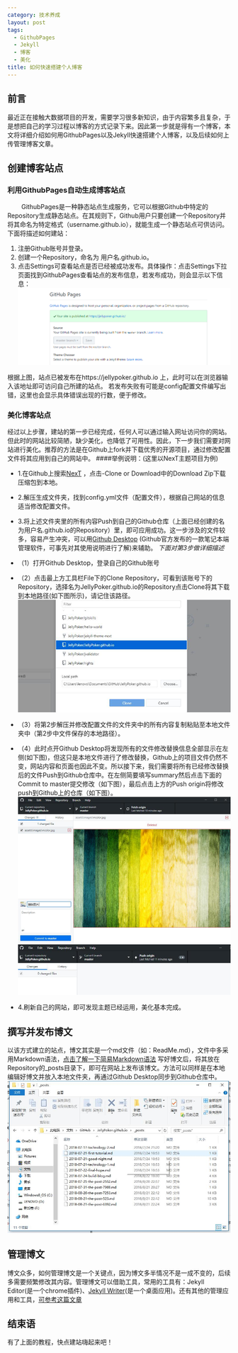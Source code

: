 ```yaml
---
category: 技术养成
layout: post
tags:
  - GithubPages
  - Jekyll
  - 博客
  - 美化
title: 如何快速搭建个人博客
---
```

## 前言
  最近正在接触大数据项目的开发，需要学习很多新知识，由于内容繁多且复杂，于是想把自己的学习过程以博客的方式记录下来。因此第一步就是得有一个博客，本文将详细介绍如何用GithubPages以及Jekyll快速搭建个人博客，以及后续如何上传管理博客文章。


## 创建博客站点
### 利用GithubPages自动生成博客站点
&nbsp; &nbsp; &nbsp; &nbsp; GithubPages是一种静态站点生成服务，它可以根据Github中特定的Repository生成静态站点。在其规则下，Github用户只要创建一个Repository并将其命名为特定格式（username.github.io），就能生成一个静态站点可供访问。下面将描述如何建站：
1. 注册Github账号并登录。
2. 创建一个Repository，命名为 用户名.github.io。
3. 点击Settings可查看站点是否已经被成功发布。具体操作：点击Settings下拉页面找到GithubPages查看站点的发布信息，若发布成功，则会显示以下信息：
![网站发布成功](/assets/images/shotpics/p1.jpg)

根据上图，站点已被发布在https://jellypoker.github.io 上，此时可以在浏览器输入该地址即可访问自己所建的站点。
若发布失败有可能是config配置文件编写出错，这里也会显示具体错误出现的行数，便于修改。


### 美化博客站点
经过以上步骤，建站的第一步已经完成，任何人可以通过输入网址访问你的网站。但此时的网站比较简陋，缺少美化，也降低了可用性。因此，下一步我们需要对网站进行美化。推荐的方法是在Github上fork并下载优秀的开源项目，通过修改配置文件将其应用到自己的网站中。
####举例说明：(这里以NexT主题项目为例)
- 1.在Github上搜索[NexT](https://github.com/simpleyyt/jekyll-theme-next) ，点击-Clone or Download中的Download Zip下载压缩包到本地。
- 2.解压生成文件夹，找到config.yml文件（配置文件），根据自己网站的信息适当修改配置文件。
- 3.将上述文件夹里的所有内容Push到自己的Github仓库（上面已经创建的名为用户名.github.io的Repository）里，即可应用成功。这一步涉及的文件较多，容易产生冲突，可以用[Github Desktop](https://desktop.github.com/) (Github官方发布的一款笔记本端管理软件，可事先对其使用说明进行了解)来辅助。
*下面对第3步做详细描述*
- （1）打开Github Desktop，登录自己的Github账号
- （2）点击最上方工具栏File下的Clone Repository，可看到该账号下的Repository，选择名为JellyPoker.github.io的Repository点击Clone将其下载到本地路径(如下图所示)，请记住该路径。
![下载到本地](/assets/images/shotpics/p2.jpg)

- （3）将第2步解压并修改配置文件的文件夹中的所有内容复制粘贴至本地文件夹中（第2步中文件保存的本地路径）。
- （4）此时点开Github Desktop将发现所有的文件修改替换信息全部显示在左侧(如下图)，但这只是本地文件进行了修改替换，Github上的项目文件仍然不变，网站内容和页面也因此不变。所以接下来，我们需要将所有已经修改替换后的文件Push到Github仓库中。在左侧简要填写summary然后点击下面的Commit to master提交修改（如下图），最后点击上方的Push origin将修改push到Github上的仓库（如下图）。
![显示变化并提交修改](/assets/images/shotpics/p3.jpg)
![push到Github上](/assets/images/shotpics/p4.jpg)
- 4.刷新自己的网站，即可发现主题已经运用，美化基本完成。
## 撰写并发布博文
以该方式建立的站点，博文其实是一个md文件（如：ReadMe.md），文件中多采用Markdown语法，[点击了解一下简易Markdown语法](https://jellypoker.github.io/小芝士/2018/08/21/the-post-6392)
写好博文后，将其放在Repository的_posts目录下，即可在网站上发布该博文。方法可以同样是在本地编辑好博文并放入本地文件夹，再通过Github Desktop同步到Github仓库中。
![博文所在位置](/assets/images/shotpics/p5.jpg)
## 管理博文
博文众多，如何管理博文是一个关键点，因为博文多半情况不是一成不变的，后续多需要频繁修改其内容。管理博文可以借助工具，常用的工具有：Jekyll Editor(是一个chrome插件)、[Jekyll Writer](http://jekyllwriter.com/)(是一个桌面应用)。还有其他的管理应用和工具，[可参考这篇文章](http://hechonghua.com/easy-post-jekyll/amp/)
## 结束语
有了上面的教程，快点建站嗨起来吧！